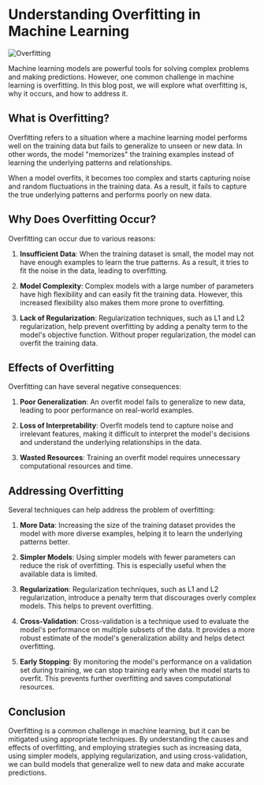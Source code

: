 # Understanding Overfitting in Machine Learning

![Overfitting](https://example.com/overfitting.png)

Machine learning models are powerful tools for solving complex problems and making predictions. However, one common challenge in machine learning is overfitting. In this blog post, we will explore what overfitting is, why it occurs, and how to address it.

## What is Overfitting?

Overfitting refers to a situation where a machine learning model performs well on the training data but fails to generalize to unseen or new data. In other words, the model "memorizes" the training examples instead of learning the underlying patterns and relationships.

When a model overfits, it becomes too complex and starts capturing noise and random fluctuations in the training data. As a result, it fails to capture the true underlying patterns and performs poorly on new data.

## Why Does Overfitting Occur?

Overfitting can occur due to various reasons:

1. **Insufficient Data**: When the training dataset is small, the model may not have enough examples to learn the true patterns. As a result, it tries to fit the noise in the data, leading to overfitting.

2. **Model Complexity**: Complex models with a large number of parameters have high flexibility and can easily fit the training data. However, this increased flexibility also makes them more prone to overfitting.

3. **Lack of Regularization**: Regularization techniques, such as L1 and L2 regularization, help prevent overfitting by adding a penalty term to the model's objective function. Without proper regularization, the model can overfit the training data.

## Effects of Overfitting

Overfitting can have several negative consequences:

1. **Poor Generalization**: An overfit model fails to generalize to new data, leading to poor performance on real-world examples.

2. **Loss of Interpretability**: Overfit models tend to capture noise and irrelevant features, making it difficult to interpret the model's decisions and understand the underlying relationships in the data.

3. **Wasted Resources**: Training an overfit model requires unnecessary computational resources and time.

## Addressing Overfitting

Several techniques can help address the problem of overfitting:

1. **More Data**: Increasing the size of the training dataset provides the model with more diverse examples, helping it to learn the underlying patterns better.

2. **Simpler Models**: Using simpler models with fewer parameters can reduce the risk of overfitting. This is especially useful when the available data is limited.

3. **Regularization**: Regularization techniques, such as L1 and L2 regularization, introduce a penalty term that discourages overly complex models. This helps to prevent overfitting.

4. **Cross-Validation**: Cross-validation is a technique used to evaluate the model's performance on multiple subsets of the data. It provides a more robust estimate of the model's generalization ability and helps detect overfitting.

5. **Early Stopping**: By monitoring the model's performance on a validation set during training, we can stop training early when the model starts to overfit. This prevents further overfitting and saves computational resources.

## Conclusion

Overfitting is a common challenge in machine learning, but it can be mitigated using appropriate techniques. By understanding the causes and effects of overfitting, and employing strategies such as increasing data, using simpler models, applying regularization, and using cross-validation, we can build models that generalize well to new data and make accurate predictions.

